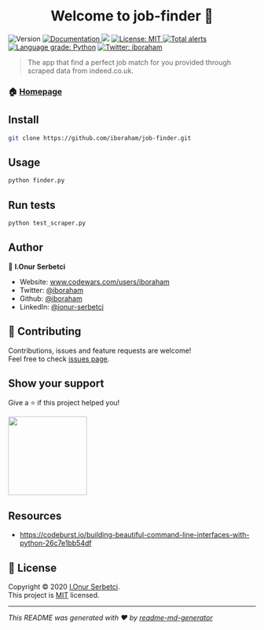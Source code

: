 <h1 align="center">Welcome to job-finder 👋</h1>
<p>
  <img alt="Version" src="https://img.shields.io/badge/version-0.1-blue.svg?cacheSeconds=2592000" />
  <a href="https://github.com/iboraham/job-finder/blob/master/README.md" target="_blank">
    <img alt="Documentation" src="https://img.shields.io/badge/documentation-yes-brightgreen.svg" />
  </a>
  <img src='https://bettercodehub.com/edge/badge/iboraham/job-finder?branch=master'>
  <a href="https://opensource.org/licenses/MIT" target="_blank">
    <img alt="License: MIT" src="https://img.shields.io/badge/License-MIT-yellow.svg" />
  </a>
  <a href="https://lgtm.com/projects/g/iboraham/job-finder/alerts/"><img alt="Total alerts" src="https://img.shields.io/lgtm/alerts/g/iboraham/job-finder.svg?logo=lgtm&logoWidth=18"/></a>
  <a href="https://lgtm.com/projects/g/iboraham/job-finder/context:python"><img alt="Language grade: Python" src="https://img.shields.io/lgtm/grade/python/g/iboraham/job-finder.svg?logo=lgtm&logoWidth=18"/></a>
  <a href="https://twitter.com/iboraham" target="_blank">
    <img alt="Twitter: iboraham" src="https://img.shields.io/twitter/follow/iboraham.svg?style=social" />
  </a>
</p>

> The app that find a perfect job match for you provided through scraped data from indeed.co.uk.

### 🏠 [Homepage](https://github.com/iboraham/job-finder)

## Install

```sh
git clone https://github.com/iboraham/job-finder.git
```

## Usage

```sh
python finder.py
```

## Run tests

```sh
python test_scraper.py
```

## Author

👤 **I.Onur Serbetci**

* Website: www.codewars.com/users/iboraham
* Twitter: [@iboraham](https://twitter.com/iboraham)
* Github: [@iboraham](https://github.com/iboraham)
* LinkedIn: [@ionur-serbetci](https://linkedin.com/in/ionur-serbetci)

## 🤝 Contributing

Contributions, issues and feature requests are welcome!<br />Feel free to check [issues page](https://github.com/iboraham/job-finder/issues). 

## Show your support

Give a ⭐️ if this project helped you!

<a href="https://www.patreon.com/iboraham">
  <img src="https://c5.patreon.com/external/logo/become_a_patron_button@2x.png" width="160">
</a>

## Resources

* https://codeburst.io/building-beautiful-command-line-interfaces-with-python-26c7e1bb54df

## 📝 License

Copyright © 2020 [I.Onur Serbetci](https://github.com/iboraham).<br />
This project is [MIT](https://opensource.org/licenses/MIT) licensed.

***
_This README was generated with ❤️ by [readme-md-generator](https://github.com/kefranabg/readme-md-generator)_
